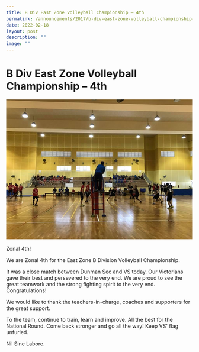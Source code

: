 ```yaml
---
title: B Div East Zone Volleyball Championship – 4th
permalink: /announcements/2017/b-div-east-zone-volleyball-championship-4th/
date: 2022-02-18
layout: post
description: ""
image: ""
---
```

# **B Div East Zone Volleyball Championship – 4th**

![](/images/16730153_1048517725252389_66776205750130125_n.jpg)

Zonal 4th!

We are Zonal 4th for the East Zone B Division Volleyball Championship.

It was a close match between Dunman Sec and VS today. Our Victorians gave their best and persevered to the very end. We are proud to see the great teamwork and the strong fighting spirit to the very end. Congratulations!

We would like to thank the teachers-in-charge, coaches and supporters for the great support.

To the team, continue to train, learn and improve. All the best for the National Round. Come back stronger and go all the way! Keep VS' flag unfurled.

Nil Sine Labore.